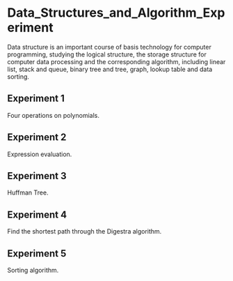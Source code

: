 # Data_Structures_and_Algorithm_Experiment
Data structure is an important course of basis technology for computer programming, studying the logical structure, the storage structure for computer data processing and the corresponding algorithm, including linear list, stack and queue, binary tree and tree, graph, lookup table and data sorting.

## Experiment 1
Four operations on polynomials.

## Experiment 2
Expression evaluation.

## Experiment 3
Huffman Tree.

## Experiment 4
Find the shortest path through the Digestra algorithm.

## Experiment 5
Sorting algorithm.
